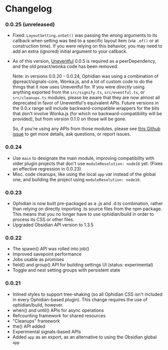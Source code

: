 # Changelog

### 0.0.25 (unreleased)

- Fixed: `LayoutSetting.onSet()` was passing the wrong arguments to its callback when setting was tied to a specific layout item (via `.of()` or at construction time). If you were relying on this behavior, you may need to add an extra (ignored) initial argument to your callback.
- As of this version, [Uneventful](https://uneventful.js.org/) 0.0.5 is required as a peerDependency, and the old preact/wonka code has been removed.

  Note: in versions 0.0.20 - 0.0.24, Ophidian was using a combination of @preact/signals-core, Wonka.js, and a lot of custom code to do the things that it now uses Uneventful for.  If you were *directly* using anything exported from the `src/signify.ts`, `src/eventful.ts`, or `src/cleanups.ts` modules, please be aware that they are now almost all deprecated in favor of Uneventful's equivalent APIs.  Future versions in the 0.0.x range will include backward-compatible wrappers for the bits that don't involve Wonka.js (for which no backward-compatibility will be provided), but from version 0.1.0 on those will be gone.

  So, if you're using any APIs from those modules, please see [this Github issue](https://github.com/ophidian-lib/core/issues/3) to get more details, ask questions, or report issues.

### 0.0.24

- Use `main` to designate the main module, improving compatibility with older plugin projects that don't use `moduleResolution: node16` yet.  (Fixes an effective regression in 0.0.23)
- Misc. code cleanups, like using the local `app` var instead of the global one, and building the project using `moduleResolution: node16`.

### 0.0.23

- Ophidian is now built pre-packaged as a .js and .d.ts combination, rather than relying on directly importing .ts source files from the npm package.  This means that you no longer have to use ophidian/build in order to process its CSS or other files.
- Upgraded Obsidian API version to 1.3.5

### 0.0.22

- The spawn() API was rolled into job()
- Improved savepoint performance
- Jobs usable as promises
- field() and group() API for building settings UI (status: experimental)
- Toggle and nest setting groups with persistent state

### 0.0.21

- Inlined styles to support tree-shaking (so all Ophidian CSS isn't included in every Ophidian-based plugin).  This change requires the use of ophidian/build, however.
- when() and until() APIs for async operations
- Refcounting framework for shared resources
- "Cleanups" framework
- the() API added
- Experimental signals-based APIs
- Added `app` as an export, as an alternative to using the Obsidian global `app`

